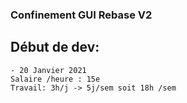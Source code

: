 ### Confinement GUI Rebase V2

## Début de dev:
    - 20 Janvier 2021
    Salaire /heure : 15e
    Travail: 3h/j -> 5j/sem soit 18h /sem

